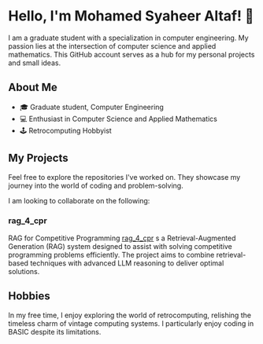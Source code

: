 # Hello, I'm Mohamed Syaheer Altaf! 👋

I am a graduate student with a specialization in computer engineering. My passion lies at the intersection of computer science and applied mathematics. This GitHub account serves as a hub for my personal projects and small ideas.

## About Me

- 🎓 Graduate student, Computer Engineering
- 💻 Enthusiast in Computer Science and Applied Mathematics
- 🕹️ Retrocomputing Hobbyist

## My Projects

Feel free to explore the repositories I've worked on. They showcase my journey into the world of coding and problem-solving.

I am looking to collaborate on the following:

### rag_4_cpr

RAG for Competitive Programming [rag_4_cpr]([link-to-repo](https://github.com/syaheer-altaf/rag_4_cpr.git)) s a Retrieval-Augmented Generation (RAG) system designed to assist with solving competitive programming problems efficiently. 
The project aims to combine retrieval-based techniques with advanced LLM reasoning to deliver optimal solutions.

## Hobbies

In my free time, I enjoy exploring the world of retrocomputing, relishing the timeless charm of vintage computing systems. 
I particularly enjoy coding in BASIC despite its limitations.